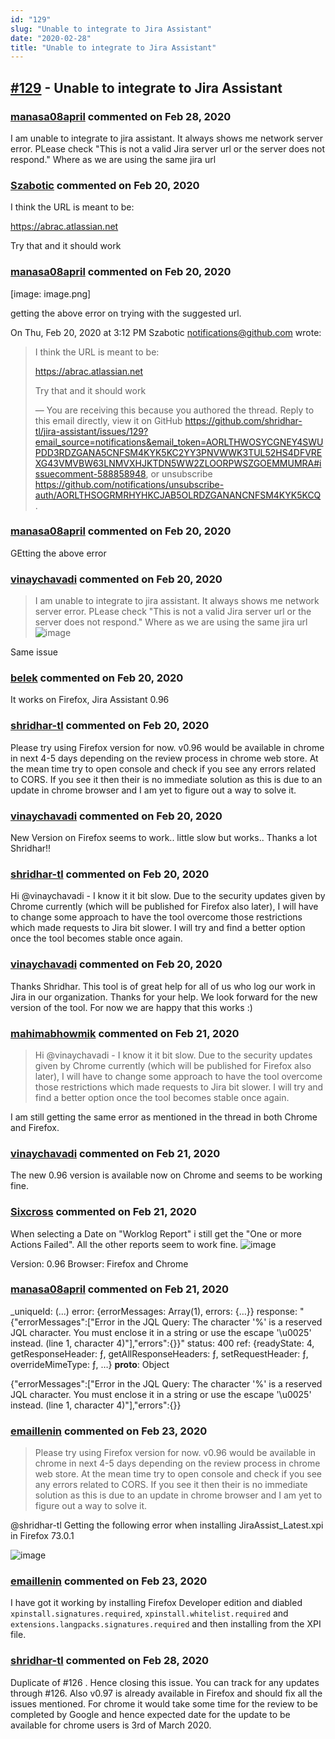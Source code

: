 ```yaml
---
id: "129"
slug: "Unable to integrate to Jira Assistant"
date: "2020-02-28"
title: "Unable to integrate to Jira Assistant"
---
```



## [#129](https://github.com/shridhar-tl/jira-assistant/issues/129) - Unable to integrate to Jira Assistant

### [manasa08april](https://github.com/manasa08april) commented on Feb 28, 2020

I am unable to integrate to jira assistant. It always shows me network server error.
PLease check
"This is not a valid Jira server url or the server does not respond."
Where as we are using the same jira url



### [Szabotic](https://github.com/Szabotic) commented on Feb 20, 2020

I think the URL is meant to be:

https://abrac.atlassian.net

Try that and it should work

### [manasa08april](https://github.com/manasa08april) commented on Feb 20, 2020

[image: image.png]

getting the above error on trying with the suggested url.

On Thu, Feb 20, 2020 at 3:12 PM Szabotic <notifications@github.com> wrote:

> I think the URL is meant to be:
>
> https://abrac.atlassian.net
>
> Try that and it should work
>
> —
> You are receiving this because you authored the thread.
> Reply to this email directly, view it on GitHub
> <https://github.com/shridhar-tl/jira-assistant/issues/129?email_source=notifications&email_token=AORLTHWOSYCGNEY4SWUPDD3RDZGANA5CNFSM4KYK5KC2YY3PNVWWK3TUL52HS4DFVREXG43VMVBW63LNMVXHJKTDN5WW2ZLOORPWSZGOEMMUMRA#issuecomment-588858948>,
> or unsubscribe
> <https://github.com/notifications/unsubscribe-auth/AORLTHSOGRMRHYHKCJAB5OLRDZGANANCNFSM4KYK5KCQ>
> .
>


### [manasa08april](https://github.com/manasa08april) commented on Feb 20, 2020


GEtting the above error

### [vinaychavadi](https://github.com/vinaychavadi) commented on Feb 20, 2020

> I am unable to integrate to jira assistant. It always shows me network server error.
> PLease check
> "This is not a valid Jira server url or the server does not respond."
> Where as we are using the same jira url
> ![image](https://user-images.githubusercontent.com/60995998/74921054-2fa93c80-53f3-11ea-97c7-5c5ee95b34e3.png)

Same issue

### [belek](https://github.com/belek) commented on Feb 20, 2020

It works on Firefox, Jira Assistant 0.96

### [shridhar-tl](https://github.com/shridhar-tl) commented on Feb 20, 2020

Please try using Firefox version for now. v0.96 would be available in chrome in next 4-5 days depending on the review process in chrome web store. At the mean time try to open console and check if you see any errors related to CORS. If you see it then their is no immediate solution as this is due to an update in chrome browser and I am yet to figure out a way to solve it.

### [vinaychavadi](https://github.com/vinaychavadi) commented on Feb 20, 2020

New Version on Firefox seems to work.. little slow but works.. Thanks a lot  Shridhar!!

### [shridhar-tl](https://github.com/shridhar-tl) commented on Feb 20, 2020

Hi @vinaychavadi - I know it it bit slow. Due to the security updates given by Chrome currently (which will be published for Firefox also later), I will have to change some approach to have the tool overcome those restrictions which made requests to Jira bit slower. I will try and find a better option once the tool becomes stable once again.

### [vinaychavadi](https://github.com/vinaychavadi) commented on Feb 20, 2020

Thanks Shridhar. This tool is of great help for all of us who log our work in Jira in our organization. Thanks for your help. We look forward for the new version of the tool. For now we are happy that this works :)

### [mahimabhowmik](https://github.com/mahimabhowmik) commented on Feb 21, 2020

> Hi @vinaychavadi - I know it it bit slow. Due to the security updates given by Chrome currently (which will be published for Firefox also later), I will have to change some approach to have the tool overcome those restrictions which made requests to Jira bit slower. I will try and find a better option once the tool becomes stable once again.

I am still getting the same error as mentioned in the thread in both Chrome and Firefox.

### [vinaychavadi](https://github.com/vinaychavadi) commented on Feb 21, 2020

The new 0.96 version is available now on Chrome and seems to be working fine. 

### [Sixcross](https://github.com/Sixcross) commented on Feb 21, 2020

When selecting a Date on "Worklog Report" i still get the "One or more Actions Failed".
All the other reports seem to work fine.
![image](https://user-images.githubusercontent.com/23524016/75018752-eeb33580-548f-11ea-9f95-b4ac4d8a7dbd.png)


Version: 0.96
Browser: Firefox and Chrome


### [manasa08april](https://github.com/manasa08april) commented on Feb 21, 2020

_uniqueId: (...)
error: {errorMessages: Array(1), errors: {…}}
response: "{"errorMessages":["Error in the JQL Query: The character '%' is a reserved JQL character. You must enclose it in a string or use the escape '\\u0025' instead. (line 1, character 4)"],"errors":{}}"
status: 400
ref: {readyState: 4, getResponseHeader: ƒ, getAllResponseHeaders: ƒ, setRequestHeader: ƒ, overrideMimeType: ƒ, …}
__proto__: Object


{"errorMessages":["Error in the JQL Query: The character '%' is a reserved JQL character. You must enclose it in a string or use the escape '\\u0025' instead. (line 1, character 4)"],"errors":{}}

### [emaillenin](https://github.com/emaillenin) commented on Feb 23, 2020

> Please try using Firefox version for now. v0.96 would be available in chrome in next 4-5 days depending on the review process in chrome web store. At the mean time try to open console and check if you see any errors related to CORS. If you see it then their is no immediate solution as this is due to an update in chrome browser and I am yet to figure out a way to solve it.

@shridhar-tl 
Getting the following error when installing JiraAssist_Latest.xpi in Firefox 73.0.1

![image](https://user-images.githubusercontent.com/1235853/75110172-0f8dad80-567f-11ea-9168-f0e5223ef49a.png)


### [emaillenin](https://github.com/emaillenin) commented on Feb 23, 2020

I have got it working by installing Firefox Developer edition and diabled `xpinstall.signatures.required`, `xpinstall.whitelist.required` and `extensions.langpacks.signatures.required` and then installing from the XPI file.

### [shridhar-tl](https://github.com/shridhar-tl) commented on Feb 28, 2020

Duplicate of #126 . Hence closing this issue. You can track for any updates through #126. Also v0.97 is already available in Firefox and should fix all the issues mentioned. For chrome it would take some time for the review to be completed by Google and hence expected date for the update to be available for chrome users is 3rd of March 2020.
